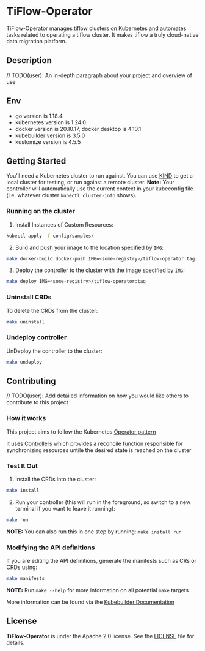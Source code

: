 # TiFlow-Operator

TiFlow-Operator manages tiflow clusters on Kubernetes and automates tasks related to operating a tiflow cluster. It makes tiflow a truly cloud-native data migration platform.

## Description
// TODO(user): An in-depth paragraph about your project and overview of use

## Env
- go version is 1.18.4
- kubernetes version is 1.24.0
- docker version is 20.10.17, docker desktop is 4.10.1
- kubebuilder version is 3.5.0
- kustomize version is 4.5.5

## Getting Started
You’ll need a Kubernetes cluster to run against. You can use [KIND](https://sigs.k8s.io/kind) to get a local cluster for testing, or run against a remote cluster.
**Note:** Your controller will automatically use the current context in your kubeconfig file (i.e. whatever cluster `kubectl cluster-info` shows).

### Running on the cluster
1. Install Instances of Custom Resources:

```sh
kubectl apply -f config/samples/
```

2. Build and push your image to the location specified by `IMG`:
	
```sh
make docker-build docker-push IMG=<some-registry>/tiflow-operator:tag
```
	
3. Deploy the controller to the cluster with the image specified by `IMG`:

```sh
make deploy IMG=<some-registry>/tiflow-operator:tag
```

### Uninstall CRDs
To delete the CRDs from the cluster:

```sh
make uninstall
```

### Undeploy controller
UnDeploy the controller to the cluster:

```sh
make undeploy
```

## Contributing
// TODO(user): Add detailed information on how you would like others to contribute to this project

### How it works
This project aims to follow the Kubernetes [Operator pattern](https://kubernetes.io/docs/concepts/extend-kubernetes/operator/)

It uses [Controllers](https://kubernetes.io/docs/concepts/architecture/controller/) 
which provides a reconcile function responsible for synchronizing resources untile the desired state is reached on the cluster 

### Test It Out
1. Install the CRDs into the cluster:

```sh
make install
```

2. Run your controller (this will run in the foreground, so switch to a new terminal if you want to leave it running):

```sh
make run
```

**NOTE:** You can also run this in one step by running: `make install run`

### Modifying the API definitions
If you are editing the API definitions, generate the manifests such as CRs or CRDs using:

```sh
make manifests
```

**NOTE:** Run `make --help` for more information on all potential `make` targets

More information can be found via the [Kubebuilder Documentation](https://book.kubebuilder.io/introduction.html)

## License

**TiFlow-Operator** is under the Apache 2.0 license. See the [LICENSE](./LICENSE) file for details.
